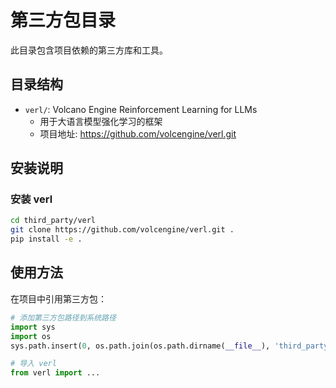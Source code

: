 # 第三方包目录

此目录包含项目依赖的第三方库和工具。

## 目录结构

- `verl/`: Volcano Engine Reinforcement Learning for LLMs
  - 用于大语言模型强化学习的框架
  - 项目地址: https://github.com/volcengine/verl.git

## 安装说明

### 安装 verl

```bash
cd third_party/verl
git clone https://github.com/volcengine/verl.git .
pip install -e .
```

## 使用方法

在项目中引用第三方包：

```python
# 添加第三方包路径到系统路径
import sys
import os
sys.path.insert(0, os.path.join(os.path.dirname(__file__), 'third_party'))

# 导入 verl
from verl import ...
```